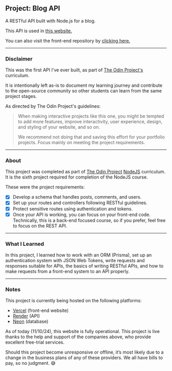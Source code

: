 ## Project: Blog API

A RESTful API built with Node.js for a blog.

This API is used in [this website.](https://odin-react-blog.vercel.app/)

You can also visit the front-end repository by [clicking here.](https://github.com/alansobchacki/odin-react-blog)

---

### Disclaimer

This was the first API I've ever built, as part of [The Odin Project's](https://www.theodinproject.com/) curriculum.

It is intentionally left as-is to document my learning journey and contribute to the open-source community so other students can learn from the same project stages.

As directed by The Odin Project's guidelines:

> When making interactive projects like this one, you might be tempted to add more features, improve interactivity, user experience, design, and styling of your website, and so on.
> 
> We recommend not doing that and saving this effort for your portfolio projects. Focus mainly on meeting the project requirements.

---

### About

This project was completed as part of [The Odin Project](https://www.theodinproject.com/) [NodeJS](https://www.theodinproject.com/paths/full-stack-javascript/courses/nodejs) curriculum. It is the sixth project required for completion of the NodeJS course.

These were the project requirements:

- [x] Develop a schema that handles posts, comments, and users.
- [x] Set up your routes and controllers following RESTful guidelines. 
- [x] Protect sensitive routes using authentication and tokens.
- [x] Once your API is working, you can focus on your front-end code. Technically, this is a back-end focused course, so if you prefer, feel free to focus on the REST API.

---

### What I Learned

In this project, I learned how to work with an ORM (Prisma), set up an authentication system with JSON Web Tokens, write requests and responses suitable for APIs, the basics of writing RESTful APIs, and how to make requests from a front-end system to an API properly.

---

### Notes

This project is currently being hosted on the following platforms:

- [Vercel](https://vercel.com/) (front-end website)
- [Render](https://render.com/) (API)
- [Neon](https://neon.tech/) (database)

As of today (11/10/24), this website is fully operational. This project is live thanks to the help and support of the companies above, who provide excellent free-trial services.

Should this project become unresponsive or offline, it’s most likely due to a change in the business plans of any of these providers. We all have bills to pay, so no judgment. 😅

